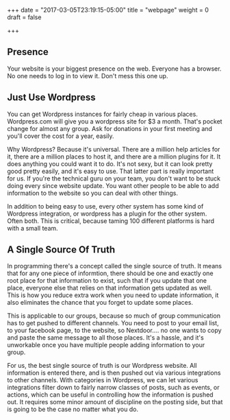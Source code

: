 +++
date = "2017-03-05T23:19:15-05:00"
title = "webpage"
weight = 0
draft = false

+++

## Presence

Your website is your biggest presence on the web.  Everyone has a browser.  No
one needs to log in to view it.  Don't mess this one up.

## Just Use Wordpress

You can get Wordpress instances for fairly cheap in various places.
Wordpress.com will give you a wordpress site for $3 a month.  That's pocket
change for almost any group.  Ask for donations in your first meeting and you'll
cover the cost for a year, easily.

Why Wordpress?  Because it's universal.  There are a million help articles for
it, there are a million places to host it, and there are a million plugins for
it.  It does anything you could want it to do.  It's not sexy, but it can look
pretty good pretty easily, and it's easy to use.  That latter part is really
important for us. If you're the technical guru on your team, you don't want to
be stuck doing every since website update.  You want other people to be able to
add information to the website so you can deal with other things.

In addition to being easy to use, every other system has some kind of Wordpress
integration, or wordpress has a plugin for the other system.  Often both.  This
is critical, because taming 100 different platforms is hard with a small team.

## A Single Source Of Truth

In programming there's a concept called the single source of truth.  It means
that for any one piece of informtion, there should be one and exactly one root
place for that information to exist, such that if you update that one place,
everyone else that relies on that information gets updated as well.  This is how
you reduce extra work when you need to update information, it also eliminates
the chance that you forget to update some places.

This is applicable to our groups, because so much of group communication has to
get pushed to different channels. You need to post to your email list, to your
facebook page, to the website, so Nextdoor.... no one wants to copy and paste
the same message to all those places.  It's a hassle, and it's unworkable once
you have multiple people adding information to your group.

For us, the best single source of truth is our Wordpress website.  All
information is entered there, and is then pushed out via various integrations to
other channels.  With categories in Wordpress, we can let various integrations
filter down to fairly narrow classes of posts, such as events, or actions, which
can be useful in controlling how the information is pushed out.  It requires
some minor amount of discipline on the posting side, but that is going to be the
case no matter what you do.